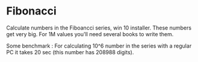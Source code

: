 # Fibonacci
Calculate numbers in the Fiboancci series, win 10 installer.
These numbers get very big. For 1M values you'll need several books to write them.

Some benchmark :
For calculating 10^6 number in the series with a regular PC it takes 20 sec (this number has 208988 digits).
